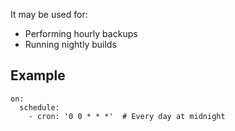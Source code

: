 It may be used for:
- Performing hourly backups
- Running nightly builds
## Example
```
on:
  schedule:
    - cron: '0 0 * * *'  # Every day at midnight
```